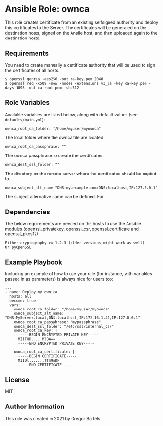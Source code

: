 Ansible Role: ownca
=========

This role creates certificate from an existing selfsigned authority and deploy this certificates to the Server.
The certificates will be generated on the destination hosts, signed on the Ansile host, and then uploaded again to the destination hosts.

Requirements
------------

You need to create manually a certificate authority that will be used to sign the certificates of all hosts. 

    $ openssl genrsa -aes256 -out ca-key.pem 2048
    $ openssl req -x509 -new -nodes -extensions v3_ca -key ca-key.pem -days 1095 -out ca-root.pem -sha512

Role Variables
--------------

Available variables are listed below, along with default values (see `defaults/main.yml`):

    ownca_root_ca_folder: "/home/myuser/myownca"

The local folder  where the ownca file are located.

    ownca_root_ca_passphrase: ""

The ownca passphrase to create the certificates.

    ownca_dest_ssl_folder: ""

The directory on the remote server where the certificates should be copied to.

    ownca_subject_alt_name:"DNS:my.example.com:DNS:localhost,IP:127.0.0.1"

The subject alternative name can be defined. For

Dependencies
------------

The below requirements are needed on the hosts to use the Ansible modules (openssl_privatekey, openssl_csr, openssl_certificate and openssl_pkcs12)

    Either cryptography >= 1.2.3 (older versions might work as well)
    Or pyOpenSSL

Example Playbook
----------------

Including an example of how to use your role (for instance, with variables passed in as parameters) is always nice for users too:

    ---
    - name: Deploy my own ca
      hosts: all
      become: true
      vars:
        ownca_root_ca_folder: "/home/myuser/myownca"
        ownca_subject_alt_name: "DNS:MyServer.local,DNS:localhost,IP:172.16.1.41,IP:127.0.0.1"
        ownca_root_ca_passphrase: "mypassphrase"
        ownca_dest_ssl_folder: "/etc/ssl/internal_ca/"
        ownca_root_ca_key: |
          -----BEGIN ENCRYPTED PRIVATE KEY-----
          MIIFHD.....MlBA==
          -----END ENCRYPTED PRIVATE KEY-----

        ownca_root_ca_certificate: |
          -----BEGIN CERTIFICATE-----
          MIIDl.......TTm9nDF
          -----END CERTIFICATE-----

License
-------

MIT

Author Information
------------------

This role was created in 2021 by Gregor Bartels.
